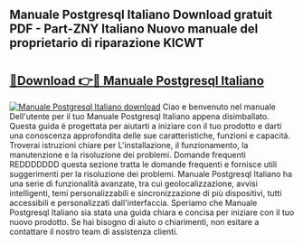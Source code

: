 ## Manuale Postgresql Italiano Download gratuit PDF - Part-ZNY Italiano Nuovo manuale del proprietario di riparazione KlCWT

# <h2><a href="http://df9x74x.blite.top/?on=Manuale+Postgresql+Italiano">🔗Download 👉🔴 Manuale Postgresql Italiano</a></h2>

[![Manuale Postgresql Italiano download](https://i.imgur.com/lujVjoI.png)](http://df9x74x.blite.top/?on=Manuale+Postgresql+Italiano)
Ciao e benvenuto nel manuale Dell'utente per il tuo Manuale Postgresql Italiano appena disimballato. Questa guida è progettata per aiutarti a iniziare con il tuo prodotto e darti una conoscenza approfondita delle sue caratteristiche, funzioni e capacità. Troverai istruzioni chiare per L'installazione, il funzionamento, la manutenzione e la risoluzione dei problemi. Domande frequenti REDDDDDDD questa sezione tratta le domande frequenti e fornisce utili suggerimenti per la risoluzione dei problemi. Manuale Postgresql Italiano ha una serie di funzionalità avanzate, tra cui geolocalizzazione, avvisi intelligenti, temi personalizzabili e sincronizzazione di più dispositivi, tutti accessibili e personalizzati dall'interfaccia. Speriamo che Manuale Postgresql Italiano sia stata una guida chiara e concisa per iniziare con il tuo nuovo prodotto. Se hai bisogno di aiuto o chiarimenti, non esitare a contattare il nostro team di assistenza clienti.
